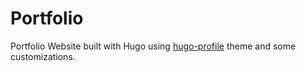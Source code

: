 # Portfolio

Portfolio Website built with Hugo using [hugo-profile](https://github.com/gurusabarish/hugo-profile) theme and some customizations.
